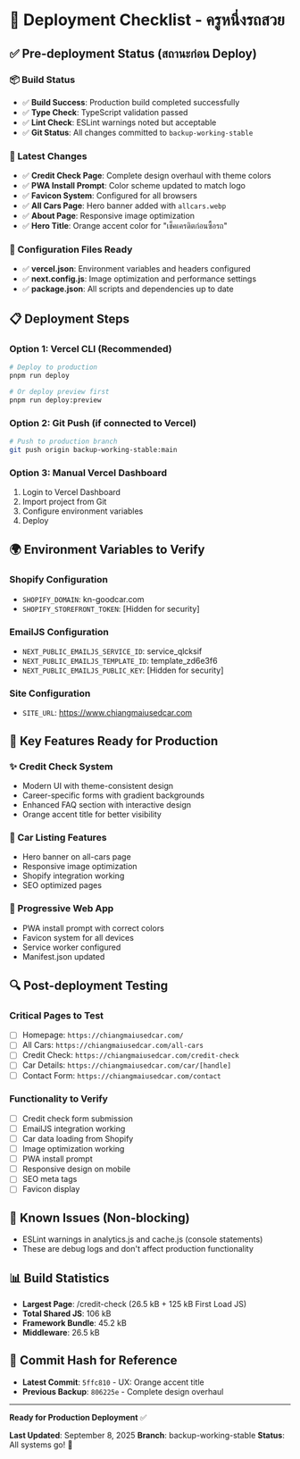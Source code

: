 # 🚀 Deployment Checklist - ครูหนึ่งรถสวย

## ✅ Pre-deployment Status (สถานะก่อน Deploy)

### 📦 Build Status

- ✅ **Build Success**: Production build completed successfully
- ✅ **Type Check**: TypeScript validation passed
- ✅ **Lint Check**: ESLint warnings noted but acceptable
- ✅ **Git Status**: All changes committed to `backup-working-stable`

### 🎯 Latest Changes

- ✅ **Credit Check Page**: Complete design overhaul with theme colors
- ✅ **PWA Install Prompt**: Color scheme updated to match logo
- ✅ **Favicon System**: Configured for all browsers
- ✅ **All Cars Page**: Hero banner added with `allcars.webp`
- ✅ **About Page**: Responsive image optimization
- ✅ **Hero Title**: Orange accent color for "เช็คเครดิตก่อนซื้อรถ"

### 🔧 Configuration Files Ready

- ✅ **vercel.json**: Environment variables and headers configured
- ✅ **next.config.js**: Image optimization and performance settings
- ✅ **package.json**: All scripts and dependencies up to date

## 📋 Deployment Steps

### Option 1: Vercel CLI (Recommended)

```bash
# Deploy to production
pnpm run deploy

# Or deploy preview first
pnpm run deploy:preview
```

### Option 2: Git Push (if connected to Vercel)

```bash
# Push to production branch
git push origin backup-working-stable:main
```

### Option 3: Manual Vercel Dashboard

1. Login to Vercel Dashboard
2. Import project from Git
3. Configure environment variables
4. Deploy

## 🌍 Environment Variables to Verify

### Shopify Configuration

- `SHOPIFY_DOMAIN`: kn-goodcar.com
- `SHOPIFY_STOREFRONT_TOKEN`: [Hidden for security]

### EmailJS Configuration

- `NEXT_PUBLIC_EMAILJS_SERVICE_ID`: service_qlcksif
- `NEXT_PUBLIC_EMAILJS_TEMPLATE_ID`: template_zd6e3f6
- `NEXT_PUBLIC_EMAILJS_PUBLIC_KEY`: [Hidden for security]

### Site Configuration

- `SITE_URL`: https://www.chiangmaiusedcar.com

## 🎨 Key Features Ready for Production

### ✨ Credit Check System

- Modern UI with theme-consistent design
- Career-specific forms with gradient backgrounds
- Enhanced FAQ section with interactive design
- Orange accent title for better visibility

### 🚗 Car Listing Features

- Hero banner on all-cars page
- Responsive image optimization
- Shopify integration working
- SEO optimized pages

### 📱 Progressive Web App

- PWA install prompt with correct colors
- Favicon system for all devices
- Service worker configured
- Manifest.json updated

## 🔍 Post-deployment Testing

### Critical Pages to Test

- [ ] Homepage: `https://chiangmaiusedcar.com/`
- [ ] All Cars: `https://chiangmaiusedcar.com/all-cars`
- [ ] Credit Check: `https://chiangmaiusedcar.com/credit-check`
- [ ] Car Details: `https://chiangmaiusedcar.com/car/[handle]`
- [ ] Contact Form: `https://chiangmaiusedcar.com/contact`

### Functionality to Verify

- [ ] Credit check form submission
- [ ] EmailJS integration working
- [ ] Car data loading from Shopify
- [ ] Image optimization working
- [ ] PWA install prompt
- [ ] Responsive design on mobile
- [ ] SEO meta tags
- [ ] Favicon display

## 🚨 Known Issues (Non-blocking)

- ESLint warnings in analytics.js and cache.js (console statements)
- These are debug logs and don't affect production functionality

## 📊 Build Statistics

- **Largest Page**: /credit-check (26.5 kB + 125 kB First Load JS)
- **Total Shared JS**: 106 kB
- **Framework Bundle**: 45.2 kB
- **Middleware**: 26.5 kB

## 🎯 Commit Hash for Reference

- **Latest Commit**: `5ffc810` - UX: Orange accent title
- **Previous Backup**: `806225e` - Complete design overhaul

---

**Ready for Production Deployment** ✅

**Last Updated**: September 8, 2025 **Branch**: backup-working-stable **Status**: All systems go! 🚀
